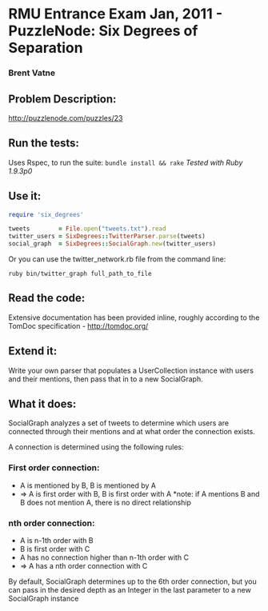 # RMU Entrance Exam Jan, 2011 - PuzzleNode: Six Degrees of Separation
### Brent Vatne
## Problem Description:
http://puzzlenode.com/puzzles/23

## Run the tests:
Uses Rspec, to run the suite: `bundle install && rake`
*Tested with Ruby 1.9.3p0*

## Use it:

````ruby
require 'six_degrees'

tweets        = File.open("tweets.txt").read
twitter_users = SixDegrees::TwitterParser.parse(tweets)
social_graph  = SixDegrees::SocialGraph.new(twitter_users)
````

Or you can use the twitter_network.rb file from the command line:

`ruby bin/twitter_graph full_path_to_file`

## Read the code:
Extensive documentation has been provided inline, roughly according to
the TomDoc specification - http://tomdoc.org/

## Extend it:
Write your own parser that populates a UserCollection instance with
users and their mentions, then pass that in to a new SocialGraph.

## What it does:
SocialGraph analyzes a set of tweets to determine which users are
connected through their mentions and at what order the connection exists.

A connection is determined using the following rules:

### First order connection:

-   A is mentioned by B, B is mentioned by A
-   => A is first order with B, B is first order with A
    *note: if A mentions B and B does not mention A, there is no direct relationship

### nth order connection:

-   A is n-1th order with B
-   B is first order with C
-   A has no connection higher than n-1th order with C
-   => A has a nth order connection with C

By default, SocialGraph determines up to the 6th order connection, but
you can pass in the desired depth as an Integer in the last parameter to a new
SocialGraph instance
